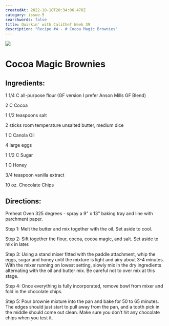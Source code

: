 ```yaml
---
createdAt: 2022-10-10T20:34:06.470Z
category: issue-5
searchwords: false
title: Quirkin' with CaliChef Week 39
description: "Recipe #4 - # Cocoa Magic Brownies"
---
```

![](/img/image0-2-.jpeg)

# Cocoa Magic Brownies

## I﻿ngredients:

1 1/4 C all-purpose flour (GF version I prefer Anson Mills GF Blend) 

2 C Cocoa 

1 1/2 teaspoons salt 

2 sticks room temperature unsalted butter, medium dice 

1 C Canola Oil 

4 large eggs 

1 1/2 C Sugar 

1 C Honey 

3/4 teaspoon vanilla extract 

10 oz. Chocolate Chips

## D﻿irections:

Preheat Oven 325 degrees - spray a 9" x 13" baking tray and line with parchment paper. 

Step 1: Melt the butter and mix together with the oil. Set aside to cool.

Step 2: Sift together the flour, cocoa, cocoa magic, and salt. Set aside to mix in later.

Step 3: Using a stand mixer fitted with the paddle attachment, whip the eggs, sugar and honey until the mixture is light and airy about 3-4 minutes. With the mixer running on lowest setting, slowly mix in the dry ingredients alternating with the oil and butter mix. Be careful not to over mix at this stage.

Step 4: Once everything is fully incorporated, remove bowl from mixer and fold in the chocolate chips.

S﻿tep 5: Pour brownie mixture into the pan and bake for 50 to 65 minutes. The edges should just start to pull away from the pan, and a tooth pick in the middle should come out clean. Make sure you don’t hit any chocolate chips when you test it.

<img src="/img/image5.jpeg" alt="" title="Cocoa Magic Brownies" class="size_lg vertical"/>